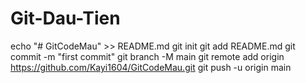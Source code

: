 # Git-Dau-Tien
echo "# GitCodeMau" >> README.md
git init
git add README.md
git commit -m "first commit"
git branch -M main
git remote add origin https://github.com/Kayi1604/GitCodeMau.git
git push -u origin main
